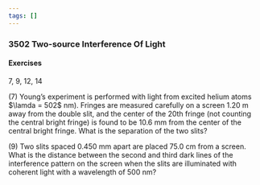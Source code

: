 ```yaml
---
tags: []
---
```


### 3502 Two-source Interference Of Light

#### Exercises
7, 9, 12, 14

(7) Young’s experiment is performed with light from excited helium atoms $\lamda = 502$ nm). Fringes are measured carefully on a screen $1.20$ m away from the double slit, and the center of the 20th fringe (not counting the central bright fringe) is found to be $10.6$ mm from the center of the central bright fringe. What is the separation of the two slits?

(9) Two slits spaced $0.450$ mm apart are placed $75.0$ cm from a screen. What is the distance between the second and third dark lines of the interference pattern on the screen when the slits are illuminated with coherent light with a wavelength of $500$ nm?
